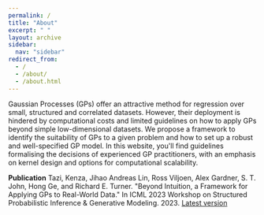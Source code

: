 ```yaml
---
permalink: /
title: "About"
excerpt: " "
layout: archive
sidebar:
  nav: "sidebar"
redirect_from: 
  - /
  - /about/
  - /about.html
---
```


Gaussian Processes (GPs) offer an attractive method for regression over small, structured and correlated datasets. However, their deployment is hindered by computational costs and limited guidelines on how to apply GPs beyond simple low-dimensional datasets. We propose a framework to identify the suitability of GPs to a given problem and how to set up a robust and well-specified GP model. In this website, you'll find guidelines formalising the decisions of experienced GP practitioners, with an emphasis on kernel design and options for computational scalability.

__Publication__
Tazi, Kenza, Jihao Andreas Lin, Ross Viljoen, Alex Gardner, S. T. John, Hong Ge, and Richard E. Turner. "Beyond Intuition, a Framework for Applying GPs to Real-World Data." In ICML 2023 Workshop on Structured Probabilistic Inference & Generative Modeling. 2023. [Latest version](https://arxiv.org/abs/2307.03093)
